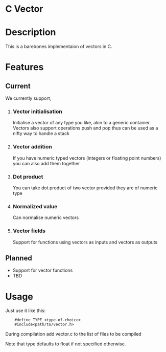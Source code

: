 # C Vector

# Description
This is a barebones implementaion of vectors in C.

# Features
## Current
We currently support,
1. ### Vector initialisation

    Initialise a vector of any type you like, akin to a generic container. Vectors also support operations push and pop thus can be used as a nifty way to handle a stack
2. ### Vector addition

    If you have numeric typed vectors (integers or floating point numbers) you can also add them together
3. ### Dot product

    You can take dot product of two vector provided they are of numeric type
4. ### Normalized value

    Can normalise numeric vectors
5. ### Vector fields

    Support for functions using vectors as inputs and vectors as outputs

## Planned
- Support for vector functions
- TBD

# Usage

Just use it like this:

``` 
    #define TYPE <type-of-choice> 
    #include<path/to/vector.h>
```

During compilation add vector.c to the list of files to be compiled

Note that type defaults to float if not specified otherwise.
